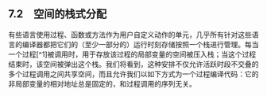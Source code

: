 ## 7.2　空间的栈式分配

有些语言使用过程、函数或方法作为用户自定义动作的单元，几乎所有针对这些语言的编译器都把它们的（至少一部分的）运行时刻存储按照一个栈进行管理。每当一个过程[^1]被调用时，用于存放该过程的局部变量的空间被压入栈；当这个过程结束时，该空间被弹出这个栈。我们将看到，这种安排不仅允许活跃时段不交叠的多个过程调用之间共享空间，而且允许我们以如下方式为一个过程编译代码：它的非局部变量的相对地址总是固定的，和过程调用的序列无关。